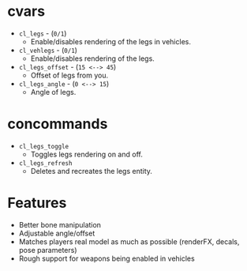 # cvars
* ``cl_legs`` - (``0/1``)
  * Enable/disables rendering of the legs in vehicles.
* ``cl_vehlegs`` - (``0/1``)
  * Enable/disables rendering of the legs.
* ``cl_legs_offset`` - (``15 <--> 45``)
  * Offset of legs from you.
* ``cl_legs_angle`` - (``0 <--> 15``)
  * Angle of legs.

# concommands
* ``cl_legs_toggle``
  * Toggles legs rendering on and off.
* ``cl_legs_refresh``
  * Deletes and recreates the legs entity.

# Features
* Better bone manipulation
* Adjustable angle/offset
* Matches players real model as much as possible (renderFX, decals, pose parameters)
* Rough support for weapons being enabled in vehicles